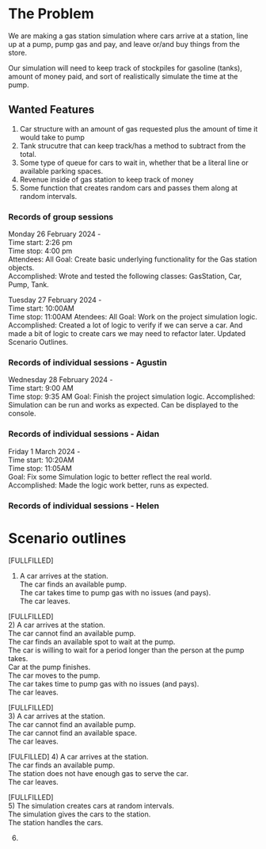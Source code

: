 # The Problem  
We are making a gas station simulation where cars arrive at a station, line up at a pump, pump gas and pay, and leave or/and buy things from the store.  
  
Our simulation will need to keep track of stockpiles for gasoline (tanks), amount of money paid, and sort of realistically simulate the time at the pump.  
  
## Wanted Features  
1. Car structure with an amount of gas requested plus the amount of time it would take to pump  
0. Tank strucutre that can keep track/has a method to subtract from the total.  
0. Some type of queue for cars to wait in, whether that be a literal line or available parking spaces.  
0. Revenue inside of gas station to keep track of money  
0. Some function that creates random cars and passes them along at random intervals.



### Records of group sessions  
Monday 26 February 2024 -  
Time start: 2:26 pm  
Time stop: 4:00 pm  
Attendees: All
Goal: Create basic underlying functionality for the Gas station objects.  
Accomplished: Wrote and tested the following classes: GasStation, Car, Pump, Tank.  
  
Tuesday 27 February 2024 -  
Time start: 10:00AM  
Time stop:  11:00AM
Atendees: All
Goal: Work on the project simulation logic.
Accomplished: Created a lot of logic to verify if we can serve a car. And made a bit of logic to create cars we may need to refactor later. Updated Scenario Outlines.  

### Records of individual sessions - Agustin 
Wednesday 28 February 2024 -  
Time start: 9:00 AM  
Time stop:  9:35 AM
Goal: Finish the project simulation logic.
Accomplished: Simulation can be run and works as expected. Can be displayed to the console.

  
### Records of individual sessions - Aidan  
Friday 1 March 2024 -  
Time start: 10:20AM  
Time stop: 11:05AM  
Goal: Fix some Simulation logic to better reflect the real world.  
Accomplished: Made the logic work better, runs as expected.  

### Records of individual sessions - Helen  


  
# Scenario outlines  

[FULLFILLED]  
1) A car arrives at the station.  
The car finds an available pump.  
The car takes time to pump gas with no issues (and pays).  
The car leaves.  

[FULLFILLED]  
2) A car arrives at the station.  
The car cannot find an available pump.  
The car finds an available spot to wait at the pump.  
The car is willing to wait for a period longer than the person at the pump takes.  
Car at the pump finishes.  
The car moves to the pump.  
The car takes time to pump gas with no issues (and pays).  
The car leaves.  

[FULLFILLED]  
3) A car arrives at the station.  
The car cannot find an available pump.  
The car cannot find an available space.  
The car leaves.   

[FULFILLED]
4) A car arrives at the station.  
The car finds an available pump.  
The station does not have enough gas to serve the car.  
The car leaves.  

[FULLFILLED]  
5) The simulation creates cars at random intervals.  
The simulation gives the cars to the station.  
The station handles the cars.  
  
6)  

